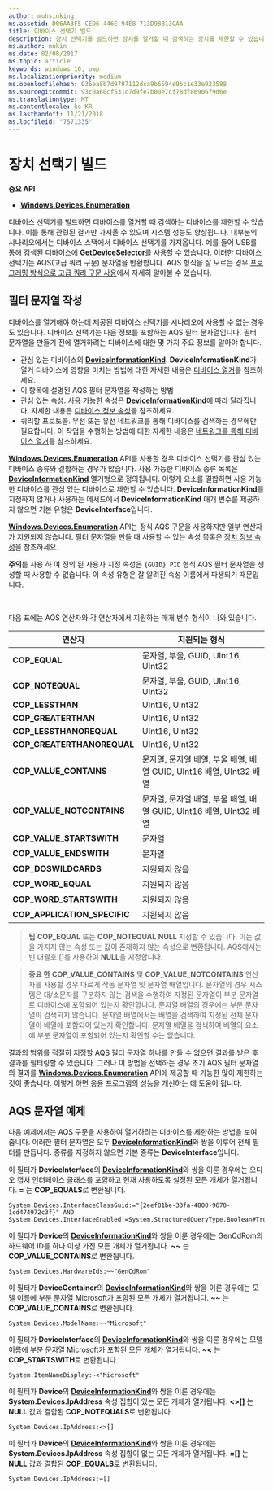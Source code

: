 ```yaml
---
author: muhsinking
ms.assetid: D06AA3F5-CED6-446E-94E8-713D98B13CAA
title: 디바이스 선택기 빌드
description: 장치 선택기를 빌드하면 장치를 열거할 때 검색하는 장치를 제한할 수 있습니다.
ms.author: mukin
ms.date: 02/08/2017
ms.topic: article
keywords: windows 10, uwp
ms.localizationpriority: medium
ms.openlocfilehash: 036ea8b7d9797112dca9b6594e9bc1e33e923588
ms.sourcegitcommit: 93c0a60cf531c7d9fe7b00e7cf78df86906f9d6e
ms.translationtype: MT
ms.contentlocale: ko-KR
ms.lasthandoff: 11/21/2018
ms.locfileid: "7571335"
---
```

# <a name="build-a-device-selector"></a>장치 선택기 빌드



**중요 API**

- [**Windows.Devices.Enumeration**](https://docs.microsoft.com/en-us/uwp/api/Windows.Devices.Enumeration)

디바이스 선택기를 빌드하면 디바이스를 열거할 때 검색하는 디바이스를 제한할 수 있습니다. 이를 통해 관련된 결과만 가져올 수 있으며 시스템 성능도 향상됩니다. 대부분의 시나리오에서는 디바이스 스택에서 디바이스 선택기를 가져옵니다. 예를 들어 USB를 통해 검색된 디바이스에 [**GetDeviceSelector**](https://msdn.microsoft.com/library/windows/apps/Dn264015)를 사용할 수 있습니다. 이러한 디바이스 선택기는 AQS(고급 쿼리 구문) 문자열을 반환합니다. AQS 형식을 잘 모르는 경우 [프로그래밍 방식으로 고급 쿼리 구문 사용](https://msdn.microsoft.com/library/windows/desktop/Bb266512)에서 자세히 알아볼 수 있습니다.

## <a name="building-the-filter-string"></a>필터 문자열 작성

디바이스를 열거해야 하는데 제공된 디바이스 선택기를 시나리오에 사용할 수 없는 경우도 있습니다. 디바이스 선택기는 다음 정보를 포함하는 AQS 필터 문자열입니다. 필터 문자열을 만들기 전에 열거하려는 디바이스에 대한 몇 가지 주요 정보를 알아야 합니다.

-   관심 있는 디바이스의 [**DeviceInformationKind**](https://msdn.microsoft.com/library/windows/apps/Dn948991). **DeviceInformationKind**가 열거 디바이스에 영향을 미치는 방법에 대한 자세한 내용은 [디바이스 열거](enumerate-devices.md)를 참조하세요.
-   이 항목에 설명된 AQS 필터 문자열을 작성하는 방법
-   관심 있는 속성. 사용 가능한 속성은 [**DeviceInformationKind**](https://msdn.microsoft.com/library/windows/apps/Dn948991)에 따라 달라집니다. 자세한 내용은 [디바이스 정보 속성](device-information-properties.md)을 참조하세요.
-   쿼리할 프로토콜. 무선 또는 유선 네트워크를 통해 디바이스를 검색하는 경우에만 필요합니다. 이 작업을 수행하는 방법에 대한 자세한 내용은 [네트워크를 통해 디바이스 열거](enumerate-devices-over-a-network.md)를 참조하세요.

[**Windows.Devices.Enumeration**](https://msdn.microsoft.com/library/windows/apps/BR225459) API를 사용할 경우 디바이스 선택기를 관심 있는 디바이스 종류와 결합하는 경우가 많습니다. 사용 가능한 디바이스 종류 목록은 [**DeviceInformationKind**](https://msdn.microsoft.com/library/windows/apps/Dn948991) 열거형으로 정의됩니다. 이렇게 요소를 결합하면 사용 가능한 디바이스를 관심 있는 디바이스로 제한할 수 있습니다. **DeviceInformationKind**를 지정하지 않거나 사용하는 메서드에서 **DeviceInformationKind** 매개 변수를 제공하지 않으면 기본 유형은 **DeviceInterface**입니다.

[**Windows.Devices.Enumeration**](https://msdn.microsoft.com/library/windows/apps/BR225459) API는 정식 AQS 구문을 사용하지만 일부 연산자가 지원되지 않습니다. 필터 문자열을 만들 때 사용할 수 있는 속성 목록은 [장치 정보 속성](device-information-properties.md)을 참조하세요.

**주의**를 사용 하 여 정의 된 사용자 지정 속성은 `{GUID} PID` 형식 AQS 필터 문자열을 생성할 때 사용할 수 없습니다. 이 속성 유형은 잘 알려진 속성 이름에서 파생되기 때문입니다.

 

다음 표에는 AQS 연산자와 각 연산자에서 지원하는 매개 변수 형식이 나와 있습니다.

| 연산자                       | 지원되는 형식                                                             |
|--------------------------------|-----------------------------------------------------------------------------|
| **COP\_EQUAL**                 | 문자열, 부울, GUID, UInt16, UInt32                                       |
| **COP\_NOTEQUAL**              | 문자열, 부울, GUID, UInt16, UInt32                                       |
| **COP\_LESSTHAN**              | UInt16, UInt32                                                              |
| **COP\_GREATERTHAN**           | UInt16, UInt32                                                              |
| **COP\_LESSTHANOREQUAL**       | UInt16, UInt32                                                              |
| **COP\_GREATERTHANOREQUAL**    | UInt16, UInt32                                                              |
| **COP\_VALUE\_CONTAINS**       | 문자열, 문자열 배열, 부울 배열, 배열 GUID, UInt16 배열, UInt32 배열 |
| **COP\_VALUE\_NOTCONTAINS**    | 문자열, 문자열 배열, 부울 배열, 배열 GUID, UInt16 배열, UInt32 배열 |
| **COP\_VALUE\_STARTSWITH**     | 문자열                                                                      |
| **COP\_VALUE\_ENDSWITH**       | 문자열                                                                      |
| **COP\_DOSWILDCARDS**          | 지원되지 않음                                                               |
| **COP\_WORD\_EQUAL**           | 지원되지 않음                                                               |
| **COP\_WORD\_STARTSWITH**      | 지원되지 않음                                                               |
| **COP\_APPLICATION\_SPECIFIC** | 지원되지 않음                                                               |


> **팁** **COP\_EQUAL** 또는 **COP\_NOTEQUAL** **NULL** 지정할 수 있습니다. 이는 값을 가지지 않는 속성 또는 값이 존재하지 않는 속성으로 변환됩니다. AQS에서는 빈 대괄호 \[\]를 사용하여 **NULL**을 지정합니다.

> **중요 한** **COP\_VALUE\_CONTAINS** 및 **COP\_VALUE\_NOTCONTAINS** 연산자를 사용할 경우 다르게 작동 문자열 및 문자열 배열입니다. 문자열의 경우 시스템은 대/소문자를 구분하지 않는 검색을 수행하여 지정된 문자열이 부분 문자열로 디바이스에 포함되어 있는지 확인합니다. 문자열 배열의 경우에는 부분 문자열이 검색되지 않습니다. 문자열 배열에서는 배열을 검색하여 지정된 전체 문자열이 배열에 포함되어 있는지 확인합니다. 문자열 배열을 검색하여 배열의 요소에 부분 문자열이 포함되어 있는지 확인할 수는 없습니다.

결과의 범위를 적절히 지정할 AQS 필터 문자열 하나를 만들 수 없으면 결과를 받은 후 결과를 필터링할 수 있습니다. 그러나 이 방법을 선택하는 경우 초기 AQS 필터 문자열의 결과를 [**Windows.Devices.Enumeration**](https://msdn.microsoft.com/library/windows/apps/BR225459) API에 제공할 때 가능한 많이 제한하는 것이 좋습니다. 이렇게 하면 응용 프로그램의 성능을 개선하는 데 도움이 됩니다.

## <a name="aqs-string-examples"></a>AQS 문자열 예제

다음 예제에서는 AQS 구문을 사용하여 열거하려는 디바이스를 제한하는 방법을 보여 줍니다. 이러한 필터 문자열은 모두 [**DeviceInformationKind**](https://msdn.microsoft.com/library/windows/apps/Dn948991)와 쌍을 이루어 전체 필터를 만듭니다. 종류를 지정하지 않으면 기본 종류는 **DeviceInterface**입니다.

이 필터가 **DeviceInterface**의 [**DeviceInformationKind**](https://msdn.microsoft.com/library/windows/apps/Dn948991)와 쌍을 이룬 경우에는 오디오 캡처 인터페이스 클래스를 포함하고 현재 사용하도록 설정된 모든 개체가 열거됩니다. **=** 는 **COP\_EQUALS**로 변환됩니다.

``` syntax
System.Devices.InterfaceClassGuid:="{2eef81be-33fa-4800-9670-1cd474972c3f}" AND
System.Devices.InterfaceEnabled:=System.StructuredQueryType.Boolean#True
```

이 필터가 **Device**의 [**DeviceInformationKind**](https://msdn.microsoft.com/library/windows/apps/Dn948991)와 쌍을 이룬 경우에는 GenCdRom의 하드웨어 ID를 하나 이상 가진 모든 개체가 열거됩니다. **~~** 는 **COP\_VALUE\_CONTAINS**로 변환됩니다.

``` syntax
System.Devices.HardwareIds:~~"GenCdRom"
```

이 필터가 **DeviceContainer**의 [**DeviceInformationKind**](https://msdn.microsoft.com/library/windows/apps/Dn948991)와 쌍을 이룬 경우에는 모델 이름에 부분 문자열 Microsoft가 포함된 모든 개체가 열거됩니다. **~~** 는 **COP\_VALUE\_CONTAINS**로 변환됩니다.

``` syntax
System.Devices.ModelName:~~"Microsoft"
```

이 필터가 **DeviceInterface**의 [**DeviceInformationKind**](https://msdn.microsoft.com/library/windows/apps/Dn948991)와 쌍을 이룬 경우에는 모델 이름에 부분 문자열 Microsoft가 포함된 모든 개체가 열거됩니다. **~&lt;** 는 **COP\_STARTSWITH**로 변환됩니다.

``` syntax
System.ItemNameDisplay:~<"Microsoft"
```

이 필터가 **Device**의 [**DeviceInformationKind**](https://msdn.microsoft.com/library/windows/apps/Dn948991)와 쌍을 이룬 경우에는 **System.Devices.IpAddress** 속성 집합이 있는 모든 개체가 열거됩니다. **&lt;&gt;\[\]** 는 **NULL** 값과 결합된 **COP\_NOTEQUALS**로 변환됩니다.

``` syntax
System.Devices.IpAddress:<>[]
```

이 필터가 **Device**의 [**DeviceInformationKind**](https://msdn.microsoft.com/library/windows/apps/Dn948991)와 쌍을 이룬 경우에는 **System.Devices.IpAddress** 속성 집합이 없는 모든 개체가 열거됩니다. **=\[\]** 는 **NULL** 값과 결합된 **COP\_EQUALS**로 변환됩니다.

``` syntax
System.Devices.IpAddress:=[]
```

 

 
